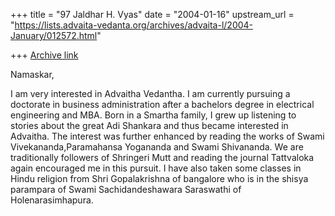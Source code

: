 +++
title = "97 Jaldhar H. Vyas"
date = "2004-01-16"
upstream_url = "https://lists.advaita-vedanta.org/archives/advaita-l/2004-January/012572.html"

+++
[Archive link](https://lists.advaita-vedanta.org/archives/advaita-l/2004-January/012572.html)

Namaskar,

I am very interested in Advaitha Vedantha. I am currently pursuing a
doctorate in business administration after a bachelors degree in
electrical engineering and MBA. Born in a Smartha family, I grew up
listening to stories about the great Adi Shankara and thus became
interested in Advaitha. The interest was further enhanced by reading the
works of Swami Vivekananda,Paramahansa Yogananda and Swami Shivananda. We
are traditionally followers of Shringeri Mutt and reading the journal
Tattvaloka again encouraged me in this pursuit. I have also taken some
classes in Hindu religion from Shri Gopalakrishna of bangalore who is in
the shisya parampara of Swami Sachidandeshawara Saraswathi of
Holenarasimhapura.

